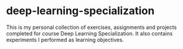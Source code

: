 # deep-learning-specialization
This is my personal collection of exercises, assignments and projects completed for course Deep Learning Specialization. It also contains experiments I performed as learning objectives.
